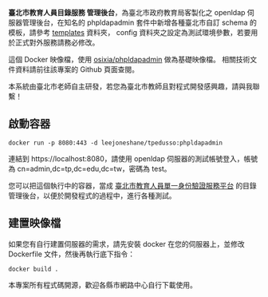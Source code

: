 __臺北市教育人員目錄服務 管理後台__，為臺北市政府教育局客製化之 openldap 伺服器管理後台，在知名的 phpldapadmin 套件中新增各種臺北市自訂 schema 的模板，請參考 [templates](https://github.com/leejoneshane/tpeduSSO/tree/master/phpldapadmin/templates) 資料夾， config 資料夾之設定為測試環境參數，若要用於正式對外服務請務必修改。

這個 Docker 映像檔，使用 [osixia/phpldapadmin](https://github.com/osixia/docker-phpLDAPadmin) 做為基礎映像檔。
相關技術文件資料請前往該專案的 Github 頁面查閱。

本系統由臺北市老師自主研發，若您為臺北市教師且對程式開發感興趣，請與我聯繫！

## 啟動容器
```
docker run -p 8080:443 -d leejoneshane/tpedusso:phpldapadmin
```

連結到 https://localhost:8080，請使用 openldap 伺服器的測試帳號登入，帳號為 cn=admin,dc=tp,dc=edu,dc=tw，密碼為 test。

您可以把這個執行中的容器，當成 [臺北市教育人員單一身份驗證服務平台](https://ldap.tp.edu.tw) 的目錄管理後台，以便於開發程式的過程中，進行各種測試。

## 建置映像檔

如果您有自行建置伺服器的需求，請先安裝 docker 在您的伺服器上，並修改 Dockerfile 文件，然後再執行底下指令：
```
docker build .
```

本專案所有程式碼開源，歡迎各縣市網路中心自行下載使用。
